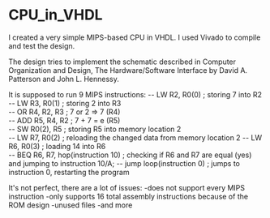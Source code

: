 # CPU_in_VHDL
I created a very simple MIPS-based CPU in VHDL. I used Vivado to compile and test the design.

The design tries to implement the schematic described in Computer Organization and Design, The Hardware/Software Interface by David A. Patterson and John L. Hennessy.

It is supposed to run 9 MIPS instructions:
-- LW R2, R0(0) ; storing 7 into R2                                
-- LW R3, R0(1) ; storing 2 into R3                                
-- OR R4, R2, R3 ; 7 or 2 => 7 (R4)                                
-- ADD R5, R4, R2 ; 7 + 7 = e (R5)                                 
-- SW R0(2), R5 ; storing R5 into memory location 2                
-- LW R7, R0(2) ; reloading the changed data from memory location 2
-- LW R6, R0(3) ; loading 14 into R6                                                                               
-- BEQ R6, R7, hop(instruction 10) ; checking if R6 and R7 are equal (yes) and jumping to instruction 10/A;
-- jump loop(instruction 0) ; jumps to instruction 0, restarting the program

It's not perfect, there are a lot of issues:
-does not support every MIPS instruction
-only supports 16 total assembly instructions because of the ROM design
-unused files
-and more
